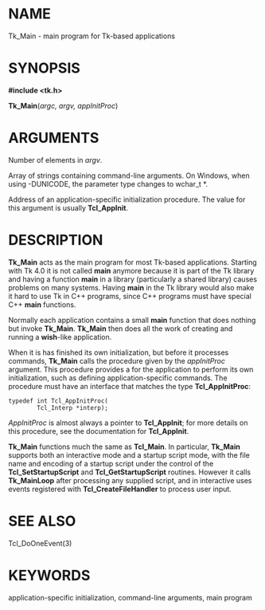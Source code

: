 # NAME

Tk_Main - main program for Tk-based applications

# SYNOPSIS

**#include \<tk.h\>**

**Tk_Main**(*argc, argv, appInitProc*)

# ARGUMENTS

Number of elements in *argv*.

Array of strings containing command-line arguments. On Windows, when
using -DUNICODE, the parameter type changes to wchar_t \*.

Address of an application-specific initialization procedure. The value
for this argument is usually **Tcl_AppInit**.

# DESCRIPTION

**Tk_Main** acts as the main program for most Tk-based applications.
Starting with Tk 4.0 it is not called **main** anymore because it is
part of the Tk library and having a function **main** in a library
(particularly a shared library) causes problems on many systems. Having
**main** in the Tk library would also make it hard to use Tk in C++
programs, since C++ programs must have special C++ **main** functions.

Normally each application contains a small **main** function that does
nothing but invoke **Tk_Main**. **Tk_Main** then does all the work of
creating and running a **wish**-like application.

When it is has finished its own initialization, but before it processes
commands, **Tk_Main** calls the procedure given by the *appInitProc*
argument. This procedure provides a for the application to perform its
own initialization, such as defining application-specific commands. The
procedure must have an interface that matches the type
**Tcl_AppInitProc**:

    typedef int Tcl_AppInitProc(
            Tcl_Interp *interp);

*AppInitProc* is almost always a pointer to **Tcl_AppInit**; for more
details on this procedure, see the documentation for **Tcl_AppInit**.

**Tk_Main** functions much the same as **Tcl_Main**. In particular,
**Tk_Main** supports both an interactive mode and a startup script mode,
with the file name and encoding of a startup script under the control of
the **Tcl_SetStartupScript** and **Tcl_GetStartupScript** routines.
However it calls **Tk_MainLoop** after processing any supplied script,
and in interactive uses events registered with **Tcl_CreateFileHandler**
to process user input.

# SEE ALSO

Tcl_DoOneEvent(3)

# KEYWORDS

application-specific initialization, command-line arguments, main
program

<!---
Copyright (c) 1994 The Regents of the University of California
Copyright (c) 1994-1996 Sun Microsystems, Inc
-->

